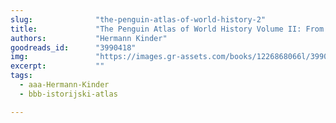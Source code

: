 ```yaml
---
slug:              "the-penguin-atlas-of-world-history-2"
title:             "The Penguin Atlas of World History Volume II: From the French Revolution to the Present"
authors:           "Hermann Kinder"
goodreads_id:      "3990418"
img:               "https://images.gr-assets.com/books/1226868066l/3990418.jpg"
excerpt:           ""
tags:
  - aaa-Hermann-Kinder
  - bbb-istorijski-atlas

---
```


